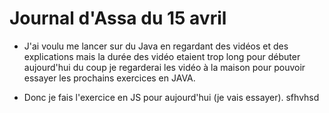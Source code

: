 # Journal d'Assa du 15 avril
- J'ai voulu me lancer sur du Java en regardant des vidéos et des explications mais la durée des vidéo etaient trop long pour débuter aujourd'hui du coup je regarderai les vidéo à la maison pour pouvoir essayer les prochains exercices en JAVA.

- Donc je fais l'exercice en JS pour aujourd'hui (je vais essayer).
sfhvhsd
